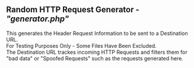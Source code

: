 <h2>Random HTTP Request Generator - <em>"generator.php"</em></h2>
This generates the Header Request Information to be sent to a Destination URL.<br>
For Testing Purposes Only - Some Files Have Been Excluded.<br>
The Destination URL trackes incoming HTTP Requests and filters them for "bad data" or
"Spoofed Requests" such as the requests generated here.
